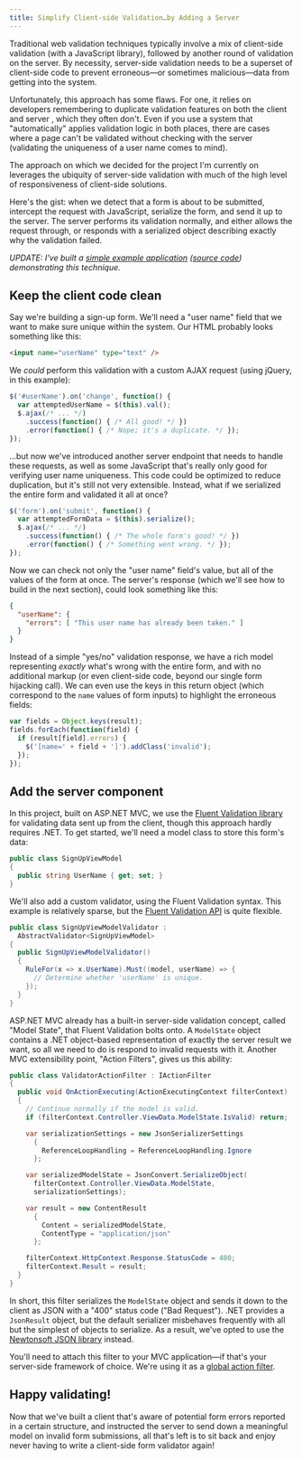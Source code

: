 ```yaml
---
title: Simplify Client-side Validation…by Adding a Server
---
```


Traditional web validation techniques typically involve a mix of client-side validation (with a JavaScript library), followed by another round of validation on the server. By necessity, server-side validation needs to be a superset of client-side code to prevent erroneous—or sometimes malicious—data from getting into the system.

Unfortunately, this approach has some flaws. For one, it relies on developers remembering to duplicate validation features on both the client and server , which they often don't. Even if you use a system that "automatically" applies validation logic in both places, there are cases where a page can't be validated without checking with the server (validating the uniqueness of a user name comes to mind).

The approach on which we decided for the project I'm currently on leverages the ubiquity of server-side validation with much of the high level of responsiveness of client-side solutions.

Here's the gist: when we detect that a form is about to be submitted, intercept the request with JavaScript, serialize the form, and send it up to the server. The server performs its validation normally, and either allows the request through, or responds with a serialized object describing exactly why the validation failed.

_UPDATE: I've built a [simple example application][4] ([source code][5]) demonstrating this technique._

## Keep the client code clean

Say we're building a sign-up form. We'll need a "user name" field that we want to make sure unique within the system. Our HTML probably looks something like this:

``` html
<input name="userName" type="text" />
```

We _could_ perform this validation with a custom AJAX request (using jQuery, in this example):

``` js
$('#userName').on('change', function() {
  var attemptedUserName = $(this).val();
  $.ajax(/* ... */)
    .success(function() { /* All good! */ })
    .error(function() { /* Nope; it's a duplicate. */ });
});
```

...but now we've introduced another server endpoint that needs to handle these requests, as well as some JavaScript that's really only good for verifying user name uniqueness. This code could be optimized to reduce duplication, but it's still not very extensible. Instead, what if we serialized the entire form and validated it all at once?

``` js
$('form').on('submit', function() {
  var attemptedFormData = $(this).serialize();
  $.ajax(/* ... */)
    .success(function() { /* The whole form's good! */ })
    .error(function() { /* Something went wrong. */ });
});
```

Now we can check not only the "user name" field's value, but all of the values of the form at once. The server's response (which we'll see how to build in the next section), could look something like this:

``` json
{
  "userName": {
    "errors": [ "This user name has already been taken." ]
  }
}
```

Instead of a simple "yes/no" validation response, we have a rich model representing _exactly_ what's wrong with the entire form, and with no additional markup (or even client-side code, beyond our single form hijacking call). We can even use the keys in this return object (which correspond to the `name` values of form inputs) to highlight the erroneous fields:

``` js
var fields = Object.keys(result);
fields.forEach(function(field) {
  if (result[field].errors) {
    $('[name=' + field + ']').addClass('invalid');
  });
});
```

## Add the server component

In this project, built on ASP.NET MVC, we use the [Fluent Validation library][0] for validating data sent up from the client, though this approach hardly requires .NET. To get started, we'll need a model class to store this form's data:

``` csharp
public class SignUpViewModel
{
  public string UserName { get; set; }
}
```

We'll also add a custom validator, using the Fluent Validation syntax. This example is relatively sparse, but the [Fluent Validation API][1] is quite flexible.

``` csharp
public class SignUpViewModelValidator :
  AbstractValidator<SignUpViewModel>
{
  public SignUpViewModelValidator()
  {
    RuleFor(x => x.UserName).Must((model, userName) => {
      // Determine whether 'userName' is unique.
    });
  }
}
```

ASP.NET MVC already has a built-in server-side validation concept, called "Model State", that Fluent Validation bolts onto. A `ModelState` object contains a .NET object–based representation of exactly the server result we want, so all we need to do is respond to invalid requests with it. Another MVC extensibility point, "Action Filters", gives us this ability:

``` csharp
public class ValidatorActionFilter : IActionFilter
{
  public void OnActionExecuting(ActionExecutingContext filterContext)
  {
    // Continue normally if the model is valid.
    if (filterContext.Controller.ViewData.ModelState.IsValid) return;

    var serializationSettings = new JsonSerializerSettings
      {
        ReferenceLoopHandling = ReferenceLoopHandling.Ignore
      };

    var serializedModelState = JsonConvert.SerializeObject(
      filterContext.Controller.ViewData.ModelState,
      serializationSettings);

    var result = new ContentResult
      {
        Content = serializedModelState,
        ContentType = "application/json"
      };

    filterContext.HttpContext.Response.StatusCode = 400;
    filterContext.Result = result;
  }
}
```

In short, this filter serializes the `ModelState` object and sends it down to the client as JSON with a "400" status code ("Bad Request"). .NET provides a `JsonResult` object, but the default serializer misbehaves frequently with all but the simplest of objects to serialize. As a result, we've opted to use the [Newtonsoft JSON library][2] instead.

You'll need to attach this filter to your MVC application—if that's your server-side framework of choice. We're using it as a [global action filter][3].

## Happy validating!

Now that we've built a client that's aware of potential form errors reported in a certain structure, and instructed the server to send down a meaningful model on invalid form submissions, all that's left is to sit back and enjoy never having to write a client-side form validator again!

[0]: http://fluentvalidation.codeplex.com/
[1]: http://fluentvalidation.codeplex.com/wikipage?title=Validators&referringTitle=Documentation
[2]: https://github.com/JamesNK/Newtonsoft.Json
[3]: http://weblogs.asp.net/gunnarpeipman/archive/2010/08/15/asp-net-mvc-3-global-action-filters.aspx
[4]: http://validation-sample.apphb.com/
[5]: https://github.com/TimGThomas/validation-sample
